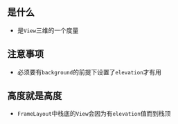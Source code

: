 ## 是什么

* 是`View`三维的一个度量

## 注意事项

* 必须要有`background`的前提下设置了`elevation`才有用

## 高度就是高度

* `FrameLayout`中栈底的`View`会因为有`elevation`值而到栈顶